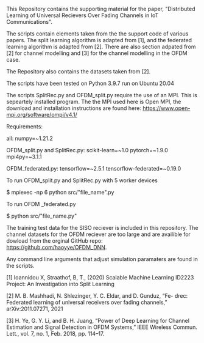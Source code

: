 This Repository contains the supporting material for the paper, "Distributed Learning of Universal Recievers Over Fading Channels in IoT Communications". 

The scripts contain elements taken from the the support code of various papers. The split learning algorithm is adapted from [1], and the federated learning algorithm is adapted from [2]. There are also section adpated from [2] for channel modelling and [3] for the channel modelling in the OFDM case. 

The Repository also contains the datasets taken from [2].

The scripts have been tested on Python 3.9.7 run on Ubuntu 20.04

The scripts SplitRec.py and OFDM_split.py require the use of an MPI. This is sepeartely installed program. The the MPI used here is Open MPI, the download and installation instructions are found here: https://www.open-mpi.org/software/ompi/v4.1/

Requirements:

all:
numpy=~1.21.2

OFDM_split.py and SplitRec.py:
scikit-learn=~1.0
pytorch=~1.9.0
mpi4py=~3.1.1

OFDM_federated.py:
tensorflow=~2.5.1
tensorflow-federated=~0.19.0

To run OFDM_split.py and SplitRec.py with 5 worker devices

$ mpiexec -np 6 python src/"file_name".py

To run OFDM _federated.py

$ python src/"file_name.py"

The training test data for the SISO reciever is included in this repository. The channel datasets for the OFDM reciever are too large and are availible for dowload from the orginal GitHub repo: https://github.com/haoyye/OFDM_DNN. 

Any command line arguments that adjust simulation paramaters are found in the scripts.

[1] Ioannidou X, Straathof, B, T., (2020) Scalable Machine Learning ID2223
Project: An Investigation into Split Learning

[2] M. B. Mashhadi, N. Shlezinger, Y. C. Eldar, and D. Gunduz, “Fe-
drec: Federated learning of universal receivers over fading channels,”
arXiv:2011.07271, 2021

[3] H. Ye, G. Y. Li, and B. H. Juang, “Power of Deep Learning for Channel
Estimation and Signal Detection in OFDM Systems,” IEEE Wireless
Commun. Lett., vol. 7, no. 1, Feb. 2018, pp. 114–17.
